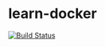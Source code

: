 # learn-docker

[![Build Status](https://travis-ci.org/jaidevanoop/learn-docker.svg?branch=master)](https://travis-ci.org/jaidevanoop/learn-docker)
